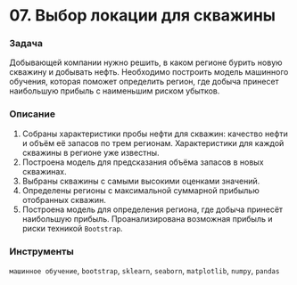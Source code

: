 # 07. Выбор локации для скважины 

### Задача

Добывающей компании нужно решить, в каком регионе бурить новую скважину и добывать нефть. Необходимо построить модель машинного обучения, которая поможет определить регион, где добыча принесет наибольшую прибыль с наименьшим риском убытков.

### Описание

1. Собраны характеристики пробы нефти для скважин: качество нефти и объём её запасов по трем регионам. Характеристики для каждой скважины в регионе уже известны. 
2. Построена модель для предсказания объёма запасов в новых скважинах.
3. Выбраны скважины с самыми высокими оценками значений.
4. Определены регионы с максимальной суммарной прибылью отобранных скважин.
5. Построена модель для определения региона, где добыча принесёт наибольшую прибыль. Проанализирована возможная прибыль и риски техникой `Bootstrap`.

### Инструменты

`машинное обучение`, `bootstrap`, `sklearn`, `seaborn`, `matplotlib`, `numpy`, `pandas`
